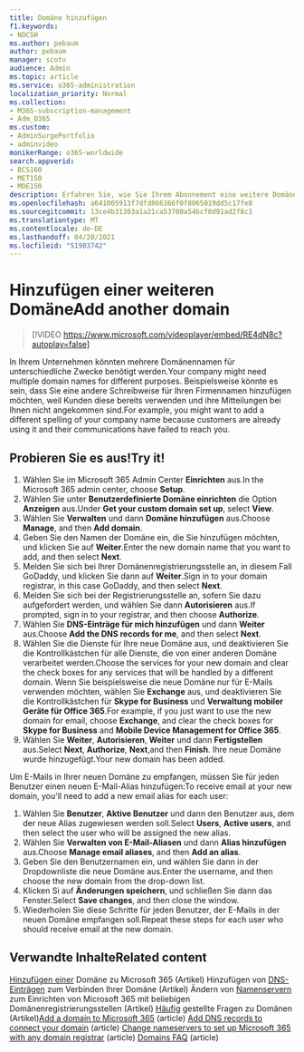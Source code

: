 ```yaml
---
title: Domäne hinzufügen
f1.keywords:
- NOCSH
ms.author: pebaum
author: pebaum
manager: scotv
audience: Admin
ms.topic: article
ms.service: o365-administration
localization_priority: Normal
ms.collection:
- M365-subscription-management
- Adm_O365
ms.custom:
- AdminSurgePortfolio
- adminvideo
monikerRange: o365-worldwide
search.appverid:
- BCS160
- MET150
- MOE150
description: Erfahren Sie, wie Sie Ihrem Abonnement eine weitere Domäne hinzufügen können.
ms.openlocfilehash: a641005913f7dfd866366f0f8065019dd5c17fe8
ms.sourcegitcommit: 13ce4b31303a1a21ca53700a54bcf8d91ad2f8c1
ms.translationtype: MT
ms.contentlocale: de-DE
ms.lasthandoff: 04/20/2021
ms.locfileid: "51903742"
---
```

# <a name="add-another-domain"></a><span data-ttu-id="2808d-103">Hinzufügen einer weiteren Domäne</span><span class="sxs-lookup"><span data-stu-id="2808d-103">Add another domain</span></span>

> [!VIDEO https://www.microsoft.com/videoplayer/embed/RE4dN8c?autoplay=false]

<span data-ttu-id="2808d-104">In Ihrem Unternehmen könnten mehrere Domänennamen für unterschiedliche Zwecke benötigt werden.</span><span class="sxs-lookup"><span data-stu-id="2808d-104">Your company might need multiple domain names for different purposes.</span></span> <span data-ttu-id="2808d-105">Beispielsweise könnte es sein, dass Sie eine andere Schreibweise für Ihren Firmennamen hinzufügen möchten, weil Kunden diese bereits verwenden und ihre Mitteilungen bei Ihnen nicht angekommen sind.</span><span class="sxs-lookup"><span data-stu-id="2808d-105">For example, you might want to add a different spelling of your company name because customers are already using it and their communications have failed to reach you.</span></span>

## <a name="try-it"></a><span data-ttu-id="2808d-106">Probieren Sie es aus!</span><span class="sxs-lookup"><span data-stu-id="2808d-106">Try it!</span></span>

1. <span data-ttu-id="2808d-107">Wählen Sie im Microsoft 365 Admin Center **Einrichten** aus.</span><span class="sxs-lookup"><span data-stu-id="2808d-107">In the Microsoft 365 admin center, choose **Setup**.</span></span>
1. <span data-ttu-id="2808d-108">Wählen Sie unter **Benutzerdefinierte Domäne einrichten** die Option **Anzeigen** aus.</span><span class="sxs-lookup"><span data-stu-id="2808d-108">Under **Get your custom domain set up**, select **View**.</span></span>
1. <span data-ttu-id="2808d-109">Wählen Sie **Verwalten** und dann **Domäne hinzufügen** aus.</span><span class="sxs-lookup"><span data-stu-id="2808d-109">Choose **Manage**, and then **Add domain**.</span></span>
1. <span data-ttu-id="2808d-110">Geben Sie den Namen der Domäne ein, die Sie hinzufügen möchten, und klicken Sie auf **Weiter**.</span><span class="sxs-lookup"><span data-stu-id="2808d-110">Enter the new domain name that you want to add, and then select **Next**.</span></span>
1. <span data-ttu-id="2808d-111">Melden Sie sich bei Ihrer Domänenregistrierungsstelle an, in diesem Fall GoDaddy, und klicken Sie dann auf **Weiter**.</span><span class="sxs-lookup"><span data-stu-id="2808d-111">Sign in to your domain registrar, in this case GoDaddy, and then select **Next**.</span></span>
1. <span data-ttu-id="2808d-112">Melden Sie sich bei der Registrierungsstelle an, sofern Sie dazu aufgefordert werden, und wählen Sie dann **Autorisieren** aus.</span><span class="sxs-lookup"><span data-stu-id="2808d-112">If prompted, sign in to your registrar, and then choose **Authorize**.</span></span>
1. <span data-ttu-id="2808d-113">Wählen Sie **DNS-Einträge für mich hinzufügen** und dann **Weiter** aus.</span><span class="sxs-lookup"><span data-stu-id="2808d-113">Choose **Add the DNS records for me**, and then select **Next**.</span></span>
1. <span data-ttu-id="2808d-114">Wählen Sie die Dienste für Ihre neue Domäne aus, und deaktivieren Sie die Kontrollkästchen für alle Dienste, die von einer anderen Domäne verarbeitet werden.</span><span class="sxs-lookup"><span data-stu-id="2808d-114">Choose the services for your new domain and clear the check boxes for any services that will be handled by a different domain.</span></span> <span data-ttu-id="2808d-115">Wenn Sie beispielsweise die neue Domäne nur für E-Mails verwenden möchten, wählen Sie **Exchange** aus, und deaktivieren Sie die Kontrollkästchen für **Skype for Business** und **Verwaltung mobiler Geräte für Office 365**.</span><span class="sxs-lookup"><span data-stu-id="2808d-115">For example, if you just want to use the new domain for email, choose **Exchange**, and clear the check boxes for **Skype for Business** and **Mobile Device Management for Office 365**.</span></span>
1. <span data-ttu-id="2808d-116">Wählen Sie **Weiter**, **Autorisieren**, **Weiter** und dann **Fertigstellen** aus.</span><span class="sxs-lookup"><span data-stu-id="2808d-116">Select **Next**, **Authorize**, **Next**,and then **Finish**.</span></span> <span data-ttu-id="2808d-117">Ihre neue Domäne wurde hinzugefügt.</span><span class="sxs-lookup"><span data-stu-id="2808d-117">Your new domain has been added.</span></span>

<span data-ttu-id="2808d-118">Um E-Mails in Ihrer neuen Domäne zu empfangen, müssen Sie für jeden Benutzer einen neuen E-Mail-Alias hinzufügen:</span><span class="sxs-lookup"><span data-stu-id="2808d-118">To receive email at your new domain, you'll need to add a new email alias for each user:</span></span>

1. <span data-ttu-id="2808d-119">Wählen Sie **Benutzer**, **Aktive Benutzer** und dann den Benutzer aus, dem der neue Alias zugewiesen werden soll.</span><span class="sxs-lookup"><span data-stu-id="2808d-119">Select **Users**, **Active users**, and then select the user who will be assigned the new alias.</span></span>
1. <span data-ttu-id="2808d-120">Wählen Sie **Verwalten von E-Mail-Aliasen** und dann **Alias hinzufügen** aus.</span><span class="sxs-lookup"><span data-stu-id="2808d-120">Choose **Manage email aliases**, and then **Add an alias**.</span></span>
1. <span data-ttu-id="2808d-121">Geben Sie den Benutzernamen ein, und wählen Sie dann in der Dropdownliste die neue Domäne aus.</span><span class="sxs-lookup"><span data-stu-id="2808d-121">Enter the username, and then choose the new domain from the drop-down list.</span></span>
1. <span data-ttu-id="2808d-122">Klicken Si auf **Änderungen speichern**, und schließen Sie dann das Fenster.</span><span class="sxs-lookup"><span data-stu-id="2808d-122">Select **Save changes**, and then close the window.</span></span>
1. <span data-ttu-id="2808d-123">Wiederholen Sie diese Schritte für jeden Benutzer, der E-Mails in der neuen Domäne empfangen soll.</span><span class="sxs-lookup"><span data-stu-id="2808d-123">Repeat these steps for each user who should receive email at the new domain.</span></span>

## <a name="related-content"></a><span data-ttu-id="2808d-124">Verwandte Inhalte</span><span class="sxs-lookup"><span data-stu-id="2808d-124">Related content</span></span>

<span data-ttu-id="2808d-125">[Hinzufügen einer](https://docs.microsoft.com/microsoft-365/admin/setup/add-domain) Domäne zu Microsoft 365 (Artikel) Hinzufügen von [DNS-Einträgen](https://docs.microsoft.com/microsoft-365/admin/get-help-with-domains/create-dns-records-at-any-dns-hosting-provider) zum Verbinden Ihrer Domäne (Artikel) Ändern von [Namenservern](https://docs.microsoft.com/microsoft-365/admin/get-help-with-domains/change-nameservers-at-any-domain-registrar) zum Einrichten von Microsoft 365 mit beliebigen Domänenregistrierungsstellen (Artikel) [Häufig](https://docs.microsoft.com/microsoft-365/admin/setup/domains-faq) gestellte Fragen zu Domänen (Artikel)</span><span class="sxs-lookup"><span data-stu-id="2808d-125">[Add a domain to Microsoft 365](https://docs.microsoft.com/microsoft-365/admin/setup/add-domain) (article) [Add DNS records to connect your domain](https://docs.microsoft.com/microsoft-365/admin/get-help-with-domains/create-dns-records-at-any-dns-hosting-provider) (article) [Change nameservers to set up Microsoft 365 with any domain registrar](https://docs.microsoft.com/microsoft-365/admin/get-help-with-domains/change-nameservers-at-any-domain-registrar) (article) [Domains FAQ](https://docs.microsoft.com/microsoft-365/admin/setup/domains-faq) (article)</span></span>